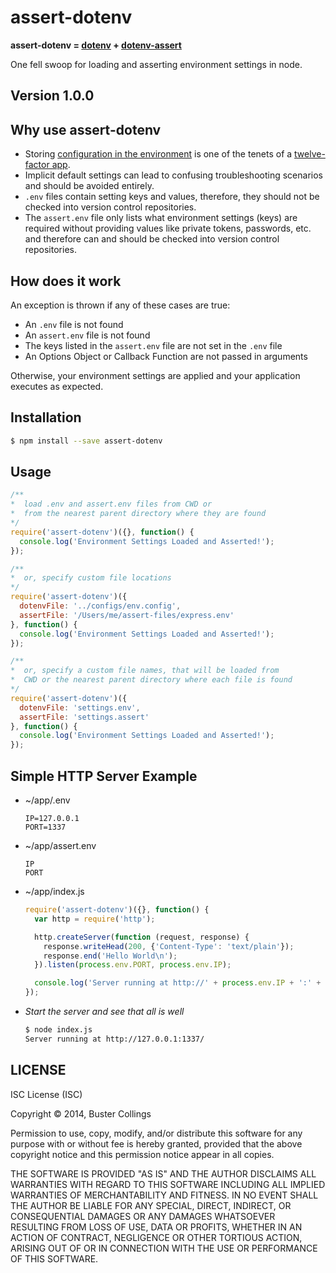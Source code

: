 # assert-dotenv

**assert-dotenv = [dotenv](https://github.com/motdotla/dotenv) + [dotenv-assert](https://github.com/busterc/dotenv-assert)**

One fell swoop for loading and asserting environment settings in node.

## Version 1.0.0

## Why use assert-dotenv

- Storing [configuration in the environment](http://www.12factor.net/config) is one of the tenets of a [twelve-factor app](http://www.12factor.net/).
- Implicit default settings can lead to confusing troubleshooting scenarios and should be avoided entirely.
- `.env` files contain setting keys and values, therefore, they should not be checked into version control repositories.
- The `assert.env` file only lists what environment settings (keys) are required without providing values like private tokens, passwords, etc. and therefore can and should be checked into version control repositories.

## How does it work

An exception is thrown if any of these cases are true:
  - An `.env` file is not found
  - An `assert.env` file is not found
  - The keys listed in the `assert.env` file are not set in the `.env` file
  - An Options Object or Callback Function are not passed in arguments

Otherwise, your environment settings are applied and your application executes as expected.

## Installation
```sh
$ npm install --save assert-dotenv
```

## Usage
```javascript
/**
*  load .env and assert.env files from CWD or
*  from the nearest parent directory where they are found
*/
require('assert-dotenv')({}, function() {
  console.log('Environment Settings Loaded and Asserted!');
});

/**
*  or, specify custom file locations
*/
require('assert-dotenv')({
  dotenvFile: '../configs/env.config',
  assertFile: '/Users/me/assert-files/express.env'
}, function() {
  console.log('Environment Settings Loaded and Asserted!');
});

/**
*  or, specify a custom file names, that will be loaded from
*  CWD or the nearest parent directory where each file is found
*/
require('assert-dotenv')({
  dotenvFile: 'settings.env',
  assertFile: 'settings.assert'
}, function() {
  console.log('Environment Settings Loaded and Asserted!');
});
```

## Simple HTTP Server Example

- ~/app/.env

  ```
  IP=127.0.0.1
  PORT=1337
  ```

- ~/app/assert.env

  ```
  IP
  PORT
  ```

- ~/app/index.js

  ```javascript
  require('assert-dotenv')({}, function() {
    var http = require('http');

    http.createServer(function (request, response) {
      response.writeHead(200, {'Content-Type': 'text/plain'});
      response.end('Hello World\n');
    }).listen(process.env.PORT, process.env.IP);

    console.log('Server running at http://' + process.env.IP + ':' + process.env.PORT + '/');
  });

  ```

- _Start the server and see that all is well_

  ```sh
  $ node index.js
  Server running at http://127.0.0.1:1337/
  ```

## LICENSE

ISC License (ISC)

Copyright &copy; 2014, Buster Collings

Permission to use, copy, modify, and/or distribute this software for any purpose with or without fee is hereby granted, provided that the above copyright notice and this permission notice appear in all copies.

THE SOFTWARE IS PROVIDED "AS IS" AND THE AUTHOR DISCLAIMS ALL WARRANTIES WITH REGARD TO THIS SOFTWARE INCLUDING ALL IMPLIED WARRANTIES OF MERCHANTABILITY AND FITNESS. IN NO EVENT SHALL THE AUTHOR BE LIABLE FOR ANY SPECIAL, DIRECT, INDIRECT, OR CONSEQUENTIAL DAMAGES OR ANY DAMAGES WHATSOEVER RESULTING FROM LOSS OF USE, DATA OR PROFITS, WHETHER IN AN ACTION OF CONTRACT, NEGLIGENCE OR OTHER TORTIOUS ACTION, ARISING OUT OF OR IN CONNECTION WITH THE USE OR PERFORMANCE OF THIS SOFTWARE.
